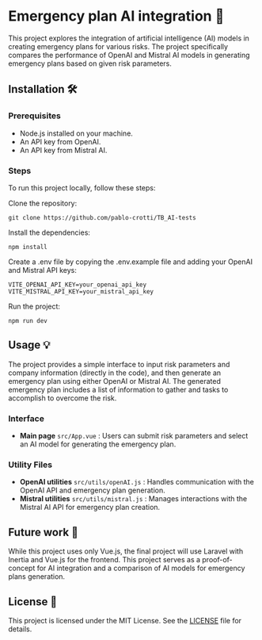 # Emergency plan AI integration 🤖

This project explores the integration of artificial intelligence (AI) models in creating emergency plans for various risks. The project specifically compares the performance of OpenAI and Mistral AI models in generating emergency plans based on given risk parameters.

## Installation 🛠️

### Prerequisites
- Node.js installed on your machine.
- An API key from OpenAI.
- An API key from Mistral AI.

### Steps
To run this project locally, follow these steps:

Clone the repository:

    git clone https://github.com/pablo-crotti/TB_AI-tests

Install the dependencies:

    npm install

Create a .env file by copying the .env.example file and adding your OpenAI and Mistral API keys:

    VITE_OPENAI_API_KEY=your_openai_api_key
    VITE_MISTRAL_API_KEY=your_mistral_api_key

Run the project:

    npm run dev
    
## Usage 💡

The project provides a simple interface to input risk parameters and company information (directly in the code), and then generate an emergency plan using either OpenAI or Mistral AI. The generated emergency plan includes a list of information to gather and tasks to accomplish to overcome the risk.
### Interface
- **Main page** `src/App.vue` : Users can submit risk parameters and select an AI model for generating the emergency plan.

### Utility Files
- **OpenAI utilities** `src/utils/openAI.js` : Handles communication with the OpenAI API and emergency plan generation.
- **Mistral utilities** `src/utils/mistral.js` : Manages interactions with the Mistral AI API for emergency plan creation.

## Future work 🚀

While this project uses only Vue.js, the final project will use Laravel with Inertia and Vue.js for the frontend. This project serves as a proof-of-concept for AI integration and a comparison of AI models for emergency plans generation.

## License 📄
This project is licensed under the MIT License. See the [LICENSE](https://github.com/WinnieTheBloue/TB_AI-tests/blob/main/LICENSE) file for details.

